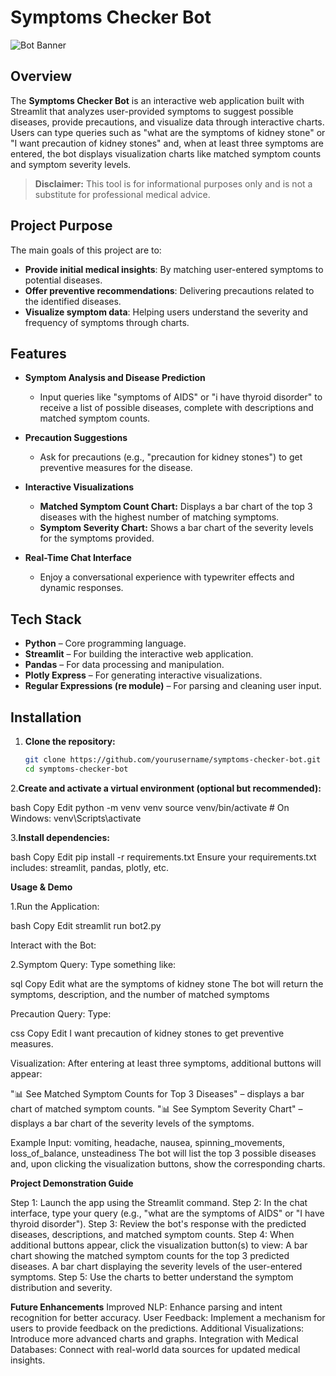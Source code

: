 # Symptoms Checker Bot

![Bot Banner](https://medtecbot-3ryovtid4tji5trsty4hte.streamlit.app/)

## Overview

The **Symptoms Checker Bot** is an interactive web application built with Streamlit that analyzes user-provided symptoms to suggest possible diseases, provide precautions, and visualize data through interactive charts. Users can type queries such as "what are the symptoms of kidney stone" or "I want precaution of kidney stones" and, when at least three symptoms are entered, the bot displays visualization charts like matched symptom counts and symptom severity levels.

> **Disclaimer:** This tool is for informational purposes only and is not a substitute for professional medical advice.

## Project Purpose

The main goals of this project are to:
- **Provide initial medical insights**: By matching user-entered symptoms to potential diseases.
- **Offer preventive recommendations**: Delivering precautions related to the identified diseases.
- **Visualize symptom data**: Helping users understand the severity and frequency of symptoms through charts.

## Features

- **Symptom Analysis and Disease Prediction**  
  - Input queries like "symptoms of AIDS" or "i have thyroid disorder" to receive a list of possible diseases, complete with descriptions and matched symptom counts.
  
- **Precaution Suggestions**  
  - Ask for precautions (e.g., "precaution for kidney stones") to get preventive measures for the disease.
  
- **Interactive Visualizations**  
  - **Matched Symptom Count Chart:** Displays a bar chart of the top 3 diseases with the highest number of matching symptoms.
  - **Symptom Severity Chart:** Shows a bar chart of the severity levels for the symptoms provided.
  
- **Real-Time Chat Interface**  
  - Enjoy a conversational experience with typewriter effects and dynamic responses.

## Tech Stack

- **Python** – Core programming language.
- **Streamlit** – For building the interactive web application.
- **Pandas** – For data processing and manipulation.
- **Plotly Express** – For generating interactive visualizations.
- **Regular Expressions (re module)** – For parsing and cleaning user input.

## Installation

1. **Clone the repository:**
   ```bash
   git clone https://github.com/yourusername/symptoms-checker-bot.git
   cd symptoms-checker-bot
   
2.**Create and activate a virtual environment (optional but recommended):**

bash
Copy
Edit
python -m venv venv
source venv/bin/activate    # On Windows: venv\Scripts\activate

3.**Install dependencies:**

bash
Copy
Edit
pip install -r requirements.txt
Ensure your requirements.txt includes: streamlit, pandas, plotly, etc.

**Usage & Demo**

1.Run the Application:

bash
Copy
Edit
streamlit run bot2.py

Interact with the Bot:

2.Symptom Query: Type something like:

sql
Copy
Edit
what are the symptoms of kidney stone
The bot will return the symptoms, description, and the number of matched symptoms

Precaution Query: Type:

css
Copy
Edit
I want precaution of kidney stones
to get preventive measures.

Visualization: After entering at least three symptoms, additional buttons will appear:

"📊 See Matched Symptom Counts for Top 3 Diseases" – displays a bar chart of matched symptom counts.
"📊 See Symptom Severity Chart" – displays a bar chart of the severity levels of the symptoms.

Example Input:
vomiting, headache, nausea, spinning_movements, loss_of_balance, unsteadiness
The bot will list the top 3 possible diseases and, upon clicking the visualization buttons, show the corresponding charts.


**Project Demonstration Guide**

Step 1: Launch the app using the Streamlit command.
Step 2: In the chat interface, type your query (e.g., "what are the symptoms of AIDS" or "I have thyroid disorder").
Step 3: Review the bot's response with the predicted diseases, descriptions, and matched symptom counts.
Step 4: When additional buttons appear, click the visualization button(s) to view:
A bar chart showing the matched symptom counts for the top 3 predicted diseases.
A bar chart displaying the severity levels of the user-entered symptoms.
Step 5: Use the charts to better understand the symptom distribution and severity.

**Future Enhancements**
Improved NLP: Enhance parsing and intent recognition for better accuracy.
User Feedback: Implement a mechanism for users to provide feedback on the predictions.
Additional Visualizations: Introduce more advanced charts and graphs.
Integration with Medical Databases: Connect with real-world data sources for updated medical insights.
